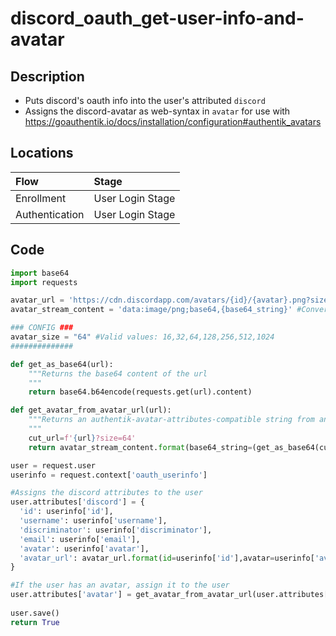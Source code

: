 # discord_oauth_get-user-info-and-avatar

## Description
- Puts discord's oauth info into the user's attributed ``discord``
- Assigns the discord-avatar as web-syntax in ``avatar`` for use with https://goauthentik.io/docs/installation/configuration#authentik_avatars

## Locations
| Flow | Stage |
| :--- | :--- |
| Enrollment | User Login Stage |
| Authentication | 	User Login Stage |

## Code
```py
import base64
import requests

avatar_url = 'https://cdn.discordapp.com/avatars/{id}/{avatar}.png?size={avatar_size}'
avatar_stream_content = 'data:image/png;base64,{base64_string}' #Converts base64 image into html syntax useable with authentik's avatar attributes feature

### CONFIG ###
avatar_size = "64" #Valid values: 16,32,64,128,256,512,1024
##############

def get_as_base64(url):
    """Returns the base64 content of the url
    """
    return base64.b64encode(requests.get(url).content)

def get_avatar_from_avatar_url(url):
    """Returns an authentik-avatar-attributes-compatible string from an image url
    """
    cut_url=f'{url}?size=64'
    return avatar_stream_content.format(base64_string=(get_as_base64(cut_url).decode("utf-8")))

user = request.user
userinfo = request.context['oauth_userinfo']

#Assigns the discord attributes to the user
user.attributes['discord'] = {
  'id': userinfo['id'],
  'username': userinfo['username'],
  'discriminator': userinfo['discriminator'],
  'email': userinfo['email'],
  'avatar': userinfo['avatar'],
  'avatar_url': avatar_url.format(id=userinfo['id'],avatar=userinfo['avatar'],avatar_size=avatar_size) if userinfo['avatar'] else None,
}

#If the user has an avatar, assign it to the user
user.attributes['avatar'] = get_avatar_from_avatar_url(user.attributes['discord']['avatar_url'])
 
user.save()
return True
```